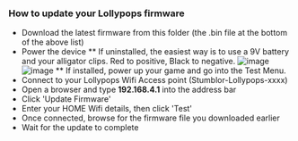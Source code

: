 ### How to update your Lollypops firmware

* Download the latest firmware from this folder (the .bin file at the bottom of the above list)
* Power the device
** If uninstalled, the easiest way is to use a 9V battery and your alligator clips. Red to positive, Black to negative.
![image](https://user-images.githubusercontent.com/3416626/133926847-52d98d64-d494-41fb-b7c8-ddf0166606c7.png)
![image](https://user-images.githubusercontent.com/3416626/133926854-f6d35e71-669c-4c4b-84df-e83bc10cbb64.png)
** If installed, power up your game and go into the Test Menu.
* Connect to your Lollypops Wifi Access point (Stumblor-Lollypops-xxxx)
* Open a browser and type **192.168.4.1** into the address bar
* Click 'Update Firmware'
* Enter your HOME Wifi details, then click 'Test'
* Once connected, browse for the firmware file you downloaded earlier
* Wait for the update to complete
